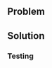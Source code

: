 ## Problem
<!-- Why does this PR exist? What is the problem you're solving? Answer those questions here. -->

## Solution
<!-- 
Explain _what_ you did to solve the problem here, and just as importantly, _why_ you did it that way. _How_ you solved the problem should be clear from the code. Our future selves will rely on this PR and the code to understand this change.

Notably,
1. If there's something in your code that may be confusing, unclear, or surprising, explain it. And consider whether those clarifications should be comments in your code instead.
2. If additional steps are necessary after merging the PR, say what they are. 
3. If you didn't put the code behind a feature flag, say why not, e.g. it can't technically be controlled by FF, etc.
-->

### Testing
<!-- Explain how this code was tested here. If you wrote automated tests and no manual testing was conducted or is needed, you can leave this section out.
-->